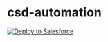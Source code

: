 # csd-automation

<a href="https://githubsfdeploy.herokuapp.com?owner=crmt-sfdc-demo&amp;repo=csd-automation">
  <img src="https://raw.githubusercontent.com/afawcett/githubsfdeploy/master/src/main/webapp/resources/img/deploy.png" alt="Deploy to Salesforce" />
</a>